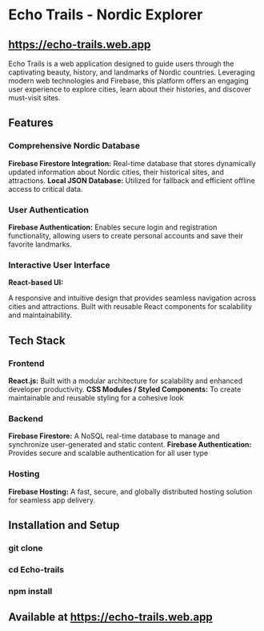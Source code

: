 # Echo Trails - Nordic Explorer

## https://echo-trails.web.app

Echo Trails is a web application designed to guide users through the captivating beauty, history, and landmarks of Nordic countries. Leveraging modern web technologies and Firebase, this platform offers an engaging user experience to explore cities, learn about their histories, and discover must-visit sites.


## Features

### Comprehensive Nordic Database

**Firebase Firestore Integration:**
Real-time database that stores dynamically updated information about Nordic cities, their historical sites, and attractions.
**Local JSON Database:**
Utilized for fallback and efficient offline access to critical data.

### User Authentication

**Firebase Authentication:**
Enables secure login and registration functionality, allowing users to create personal accounts and save their favorite landmarks.

### Interactive User Interface

**React-based UI:**

A responsive and intuitive design that provides seamless navigation across cities and attractions.
Built with reusable React components for scalability and maintainability.

## Tech Stack

### Frontend

**React.js:**
Built with a modular architecture for scalability and enhanced developer productivity.
**CSS Modules / Styled Components:**
To create maintainable and reusable styling for a cohesive look

### Backend

**Firebase Firestore:**
A NoSQL real-time database to manage and synchronize user-generated and static content.
**Firebase Authentication:**
Provides secure and scalable authentication for all user type

### Hosting

**Firebase Hosting:**
A fast, secure, and globally distributed hosting solution for seamless app delivery.

## Installation and Setup

### git clone 
### cd Echo-trails
### npm install

## Available at https://echo-trails.web.app

